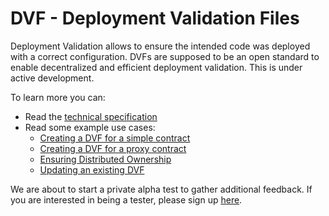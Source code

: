 # DVF - Deployment Validation Files

Deployment Validation allows to ensure the intended code was deployed with a correct configuration. DVFs are supposed to be an open standard to enable decentralized and efficient deployment validation. This is under active development.

To learn more you can:

* Read the [technical specification](./spec.md)
* Read some example use cases:
  * [Creating a DVF for a simple contract](./simple.md)
  * [Creating a DVF for a proxy contract](./proxy.md)
  * [Ensuring Distributed Ownership](./ownership.md)
  * [Updating an existing DVF](./update.md)

We are about to start a private alpha test to gather additional feedback. If you are interested in being a tester, please sign up [here](https://forms.office.com/e/xPPwfRymnJ).
